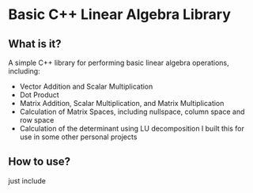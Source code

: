 # Basic C++ Linear Algebra Library

## What is it?
A simple C++ library for performing basic linear algebra operations, including:
* Vector Addition and Scalar Multiplication
* Dot Product
* Matrix Addition, Scalar Multiplication, and Matrix Multiplication
* Calculation of Matrix Spaces, including nullspace, column space and row space
* Calculation of the determinant using LU decomposition
I built this for use in some other personal projects

## How to use?
just include
